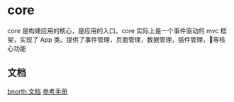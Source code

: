 # core

core 是构建应用的核心，是应用的入口。core 实际上是一个事件驱动的 mvc 框架，实现了 App 类。提供了事件管理，页面管理，数据管理，插件管理，等核心功能

## 文档

[bnorth 文档](//able99.github.io/#cbnorth)
[参考手册](//able99.github.io/bnorth/core/)

